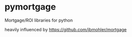 # pymortgage
Mortgage/ROI libraries for python

heavily influenced by https://github.com/jbmohler/mortgage
